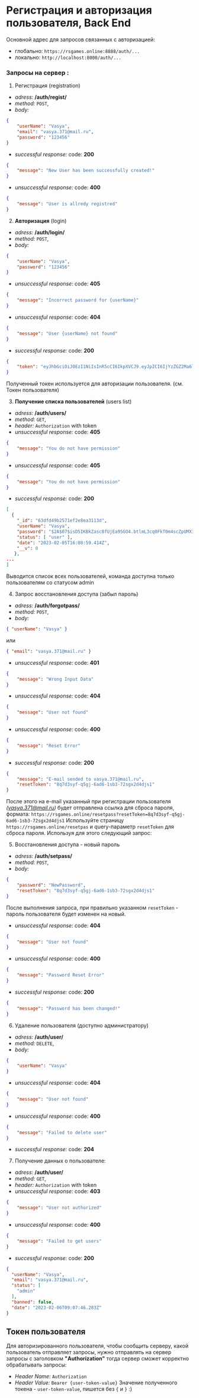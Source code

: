 # Регистрация и авторизация пользователя, Back End

Основной адрес для запросов связанных с авторизацией:
- глобально: `https://rsgames.online:8888/auth/...` 
- локально: `http://localhost:8000/auth/...`

### Запросы на сервер :

1. Регистрация (registration)
  - *adress:* **/auth/regist/**
  - *method:* `POST`, 
  - *body:*

``` JSON
{
	"userName": "Vasya",
	"email": "vasya.371@mail.ru",
	"password": "123456"
}
```
  - *successful response:* code: **200**
``` JSON
{
	"message": "New User has been successfully created!"
}
```
  - *unsuccessful response:* code: **400**
``` JSON
{
	"message": "User is allredy registred"
}
```

2. **Авторизация** (login)
  - *adress:* **/auth/login/**
  - *method:* `POST`, 
  - *body:*

``` JSON
{
	"userName": "Vasya",
	"password": "123456"
}
```
  - *unsuccessful response:* code: **405**
``` JSON
{
	"message": "Incorrect password for {userName}"
}
```
  - *unsuccessful response:* code: **404**
``` JSON
{ 
	"message": "User {userName} not found"
}
```
  - *successful response:* code: **200**
``` JSON
{
	"token": "eyJhbGciOiJOEzI1NiIsInR5cCI6IkpXVCJ9.eyJpZCI6IjYzZGZ2Ma6lMmRiZjJjZGM0NTQzNzU0NiIsInN0YXR1c2VzIjpbImFkbWluIl0sImlhdCI6MTY3NTYyMTI3MSwiZX2wIjoxNjc1Nzk0MDcxfQ.DV-pTi3ICN65nh3HAoqI-A6HCg62OoufR8Bgw45oq8Y"
}
```
Полученный токен используется для авторизации пользователя. (см. Токен пользователя)

3. **Получение списка пользователей** (users list)
  - *adress:* **/auth/users/**
  - *method:* `GET`, 
  - *header:* `Authorization` with token
  - *unsuccessful response:* code: **405**
``` JSON
{
	"message": "You do not have permission"
}
```
  - *unsuccessful response:* code: **405**
``` JSON
{
	"message": "You do not have permission"
}
```
  - *successful response:* code: **200**
``` JSON
[
  {
 	"_id": "63dfd49b2571ef2e8ea3113d",
 	"userName": "Vasya",
 	"password": "$2A$07$isD5IKBkZasc8fUjEa9SGO4.btlmL3cq0FkT0m4scZpUMX3sHEOFu",
 	"status": [ "user" ],
 	"date": "2023-02-05T16:08:59.414Z",
 	"__v": 0
   },
...
]
```
Выводится список всех пользователей, команда доступна только пользователям со статусом admin

4. Запрос восстановления доступа (забыл пароль)
  - *adress:* **/auth/forgotpass/**
  - *method:* `POST`, 
  - *body:*
``` JSON
{ "userName": "Vasya" }
```
или
``` JSON
{ "email": "vasya.371@mail.ru" }
```
  - *unsuccessful response:* code: **401**
``` JSON
{
	"message": "Wrong Input Data"
}
```
  - *unsuccessful response:* code: **404**
``` JSON
{
	"message": "User not found"
}
```
  - *unsuccessful response:* code: **400**
``` JSON
{
	"message": "Reset Error"
}
```
  - *successful response:* code: **200**
``` JSON
{
	"message": "E-mail sended to vasya.371@mail.ru",
	"resetToken": "8q7d3syf-q5gj-6ad6-1sb3-72sgx2d4djs1"
}
```
После этого на e-mail указанный при регистрации пользователя _(vasya.371@mail.ru)_ будет отправлена ссылка для сброса пароля, формата:
`https://rsgames.online/resetpass?resetToken=8q7d3syf-q5gj-6ad6-1sb3-72sgx2d4djs1`
Используйте страницу `https://rsgames.online/resetpas` и query-параметр `resetToken`  для сброса пароля. Используя для этого следующий запрос:

5. Восстановления доступа - новый пароль
  - *adress:* **/auth/setpass/**
  - *method:* `POST`, 
  - *body:*
``` JSON
{ 
	"password": "NewPassword",
	"resetToken": "8q7d3syf-q5gj-6ad6-1sb3-72sgx2d4djs1"
}
```
После выполнения запроса, при правильно указанном `resetToken` - пароль пользователя будет изменен на новый.
  - *unsuccessful response:* code: **404**
``` JSON
{
	"message": "User not found"
}
```
  - *unsuccessful response:* code: **400**
``` JSON
{
	"message": "Password Reset Error"
}
```
  - *successful response:* code: **200**
``` JSON
{
	"message": "Password has been changed!"
}
```

6. Удаление пользователя (доступно администратору)
  - *adress:* **/auth/user/**
  - *method:* `DELETE`, 
  - *body:*
``` JSON
{ 
	"userName": "Vasya"
}
```
  - *unsuccessful response:* code: **404**
``` JSON
{
	"message": "User not found"
}
```
  - *unsuccessful response:* code: **400**
``` JSON
{
	"message": "Failed to delete user"
}
```
  - *successful response:* code: **204**

7. Получение данных о пользователе:
  - *adress:* **/auth/user/**
  - *method:* `GET`, 
  - *header:* `Authorization` with token
  - *unsuccessful response:* code: **403**
``` JSON
{
	"message": "User not authorized"
}
```
  - *unsuccessful response:* code: **400**
``` JSON
{
	"message": "Failed to get users"
}
```
  - *successful response:* code: **200**
``` JSON
{
  "userName": "Vasya",
  "email": "vasya.371@mail.ru",
  "status": [
    "admin"
  ],
  "banned": false,
  "date": "2023-02-06T09:07:46.283Z"
}
```

## Токен пользователя
Для авторизированного пользователя, чтобы сообщить серверу, какой пользователь отправляет запросы, нужно отправлять на сервер запросы с заголовком __"Authorization"__ тогда сервер сможет корректно обрабатывать запросы:
  - *Header Name:* `Authorization`
  - *Header Value:* `Bearer {user-token-value}` 
Значение полученного токена - `user-token-value`, пишется без `{` и `}`  :)
